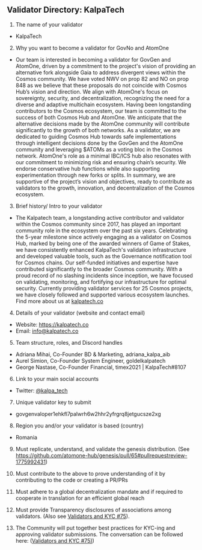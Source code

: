 ## Validator Directory: KalpaTech

1) The name of your validator

- KalpaTech

2) Why you want to become a validator for GovNo and AtomOne

- Our team is interested in becoming a validator for GovGen and AtomOne, driven by a commitment to the project's vision of providing an alternative fork alongside Gaia to address divergent views within the Cosmos community. We have voted NWV on prop 82 and NO on prop 848 as we believe that these proposals do not coincide with Cosmos Hub’s vision and direction. We align with AtomOne's focus on sovereignty, security, and decentralization, recognizing the need for a diverse and adaptive multichain ecosystem.
Having been longstanding contributors to the Cosmos ecosystem, our team is committed to the success of both Cosmos Hub and AtomOne. We anticipate that the alternative decisions made by the AtomOne community will contribute significantly to the growth of both networks. As a validator, we are dedicated to guiding Cosmos Hub towards safe implementations through intelligent decisions done by the GovGen and the AtomOne community and leveraging $ATOMs as a voting bloc in the Cosmos network.
AtomOne's role as a minimal IBC/ICS hub also resonates with our commitment to minimizing risk and ensuring chain’s security. We endorse conservative hub functions while also supporting experimentation through new forks or splits. 
In summary, we are supportive of the project’s vision and objectives, ready to contribute as validators to the growth, innovation, and decentralization of the Cosmos ecosystem.

3) Brief history/ Intro to your validator

- The Kalpatech team, a longstanding active contributor and validator within the Cosmos community since 2017, has played an important community role in the ecosystem over the past six years. Celebrating the 5-year milestone since actively engaging as a validator on Cosmos Hub, marked by being one of the awarded winners of Game of Stakes, we have consistently enhanced KalpaTech's validation infrastructure and developed valuable tools, such as the Governance notification tool for Cosmos chains. Our self-funded initiatives and expertise have contributed significantly to the broader Cosmos community.
With a proud record of no slashing incidents since inception, we have focused on validating, monitoring, and fortifying our infrastructure for optimal security. Currently providing validator services for 25 Cosmos projects, we have closely followed and supported various ecosystem launches. Find more about us at [kalpatech.co](https://kalpatech.co)

4) Details of your validator (website and contact email)

- Website: https://kalpatech.co
- Email: info@kalpatech.co

5) Team structure, roles, and Discord handles

- Adriana Mihai, Co-Founder BD & Marketing, adriana_kalpa_aib
- Aurel Simion, Co-Founder System Engineer, goldelkalpatech
- George Nastase, Co-Founder Financial, timex2021 | KalpaTech#8107

6) Link to your main social accounts

- Twitter: [@kalpa_tech](https://twitter.com/kalpa_tech)

7) Unique validator key to submit
- govgenvaloper1ehkfl7palwrh6w2hhr2yfrgrq8jetgucsze2xg

8) Region you and/or your validator is based (country)
- Romania

9) Must replicate, understand, and validate the genesis distribution. (See https://github.com/atomone-hub/genesis/pull/65#pullrequestreview-1775992431)

10) Must contribute to the above to prove understanding of it by contributing to the code or creating a PR/PRs

11) Must adhere to a global decentralization mandate and if required to cooperate in translation for an efficient global reach

12) Must provide Transparency disclosures of associations among validators. (Also see [Validators and KYC #75](https://github.com/atomone-hub/genesis/issues/75#issue-2034573094)).

13) The Community will put together best practices for KYC-ing and approving validator submissions. The conversation can be followed here: ([Validators and KYC #75)](https://github.com/atomone-hub/genesis/issues/75#issue-2034573094))

